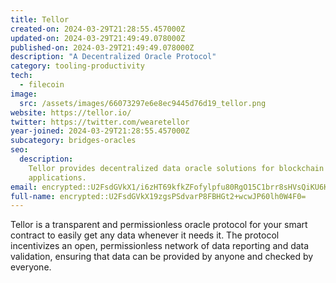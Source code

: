 ```yaml
---
title: Tellor
created-on: 2024-03-29T21:28:55.457000Z
updated-on: 2024-03-29T21:49:49.078000Z
published-on: 2024-03-29T21:49:49.078000Z
description: "A Decentralized Oracle Protocol"
category: tooling-productivity
tech:
  - filecoin
image:
  src: /assets/images/66073297e6e8ec9445d76d19_tellor.png
website: https://tellor.io/
twitter: https://twitter.com/wearetellor
year-joined: 2024-03-29T21:28:55.457000Z
subcategory: bridges-oracles
seo:
  description:
    Tellor provides decentralized data oracle solutions for blockchain
    applications.
email: encrypted::U2FsdGVkX1/i6zHT69kfkZFofylpfu80RgO15C1brr8sHVsQiKU6Kz4UmLg6MEW/
full-name: encrypted::U2FsdGVkX19zgsPSdvarP8FBHGt2+wcwJP60lh0W4F0=
---
```


Tellor is a transparent and permissionless oracle protocol for your smart contract to easily get any data whenever it needs it. The protocol incentivizes an open, permissionless network of data reporting and data validation, ensuring that data can be provided by anyone and checked by everyone.

